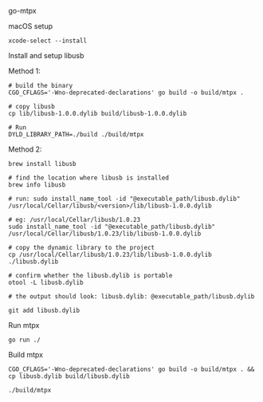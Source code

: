 go-mtpx


macOS setup

```shell script
xcode-select --install
```

Install and setup libusb

Method 1:
```shell script
# build the binary
CGO_CFLAGS='-Wno-deprecated-declarations' go build -o build/mtpx .

# copy libusb
cp lib/libusb-1.0.0.dylib build/libusb-1.0.0.dylib

# Run
DYLD_LIBRARY_PATH=./build ./build/mtpx
```

Method 2:
```shell script
brew install libusb

# find the location where libusb is installed
brew info libusb

# run: sudo install_name_tool -id "@executable_path/libusb.dylib" /usr/local/Cellar/libusb/<version>/lib/libusb-1.0.0.dylib

# eg: /usr/local/Cellar/libusb/1.0.23
sudo install_name_tool -id "@executable_path/libusb.dylib" /usr/local/Cellar/libusb/1.0.23/lib/libusb-1.0.0.dylib

# copy the dynamic library to the project
cp /usr/local/Cellar/libusb/1.0.23/lib/libusb-1.0.0.dylib ./libusb.dylib

# confirm whether the libusb.dylib is portable
otool -L libusb.dylib

# the output should look: libusb.dylib: @executable_path/libusb.dylib 

git add libusb.dylib
```

Run mtpx
```shell script
go run ./
```

Build mtpx
```shell script
CGO_CFLAGS='-Wno-deprecated-declarations' go build -o build/mtpx . && cp libusb.dylib build/libusb.dylib

./build/mtpx
```
